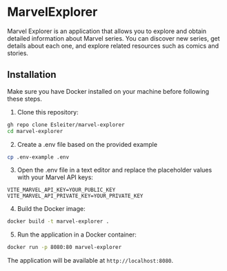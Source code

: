 # MarvelExplorer

Marvel Explorer is an application that allows you to explore and obtain detailed information about Marvel series. You can discover new series, get details about each one, and explore related resources such as comics and stories.

## Installation

Make sure you have Docker installed on your machine before following these steps.

1. Clone this repository:

```bash
gh repo clone Esleiter/marvel-explorer
cd marvel-explorer
```

2. Create a .env file based on the provided example

```bash
cp .env-example .env
```

3. Open the .env file in a text editor and replace the placeholder values with your Marvel API keys:

```
VITE_MARVEL_API_KEY=YOUR_PUBLIC_KEY
VITE_MARVEL_API_PRIVATE_KEY=YOUR_PRIVATE_KEY
```

4. Build the Docker image:

```bash
docker build -t marvel-explorer .
```

5. Run the application in a Docker container:

```bash
docker run -p 8080:80 marvel-explorer
```

The application will be available at `http://localhost:8080`.
